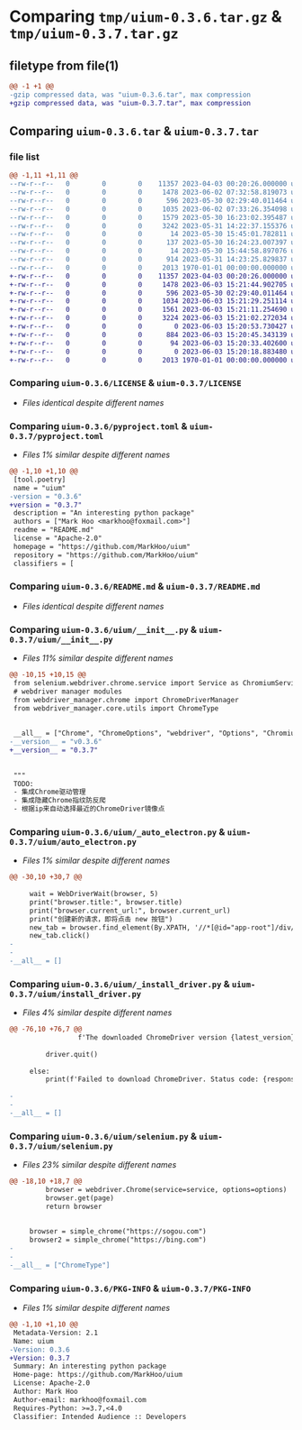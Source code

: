 # Comparing `tmp/uium-0.3.6.tar.gz` & `tmp/uium-0.3.7.tar.gz`

## filetype from file(1)

```diff
@@ -1 +1 @@
-gzip compressed data, was "uium-0.3.6.tar", max compression
+gzip compressed data, was "uium-0.3.7.tar", max compression
```

## Comparing `uium-0.3.6.tar` & `uium-0.3.7.tar`

### file list

```diff
@@ -1,11 +1,11 @@
--rw-r--r--   0        0        0    11357 2023-04-03 00:20:26.000000 uium-0.3.6/LICENSE
--rw-r--r--   0        0        0     1478 2023-06-02 07:32:58.819073 uium-0.3.6/pyproject.toml
--rw-r--r--   0        0        0      596 2023-05-30 02:29:40.011464 uium-0.3.6/README.md
--rw-r--r--   0        0        0     1035 2023-06-02 07:33:26.354098 uium-0.3.6/uium/__init__.py
--rw-r--r--   0        0        0     1579 2023-05-30 16:23:02.395487 uium-0.3.6/uium/_auto_electron.py
--rw-r--r--   0        0        0     3242 2023-05-31 14:22:37.155376 uium-0.3.6/uium/_install_driver.py
--rw-r--r--   0        0        0       14 2023-05-30 15:45:01.782811 uium-0.3.6/uium/_mirror.py
--rw-r--r--   0        0        0      137 2023-05-30 16:24:23.007397 uium-0.3.6/uium/_uium.py
--rw-r--r--   0        0        0       14 2023-05-30 15:44:58.897076 uium-0.3.6/uium/_webdriver_manager.py
--rw-r--r--   0        0        0      914 2023-05-31 14:23:25.829837 uium-0.3.6/uium/selenium.py
--rw-r--r--   0        0        0     2013 1970-01-01 00:00:00.000000 uium-0.3.6/PKG-INFO
+-rw-r--r--   0        0        0    11357 2023-04-03 00:20:26.000000 uium-0.3.7/LICENSE
+-rw-r--r--   0        0        0     1478 2023-06-03 15:21:44.902705 uium-0.3.7/pyproject.toml
+-rw-r--r--   0        0        0      596 2023-05-30 02:29:40.011464 uium-0.3.7/README.md
+-rw-r--r--   0        0        0     1034 2023-06-03 15:21:29.251114 uium-0.3.7/uium/__init__.py
+-rw-r--r--   0        0        0     1561 2023-06-03 15:21:11.254690 uium-0.3.7/uium/auto_electron.py
+-rw-r--r--   0        0        0     3224 2023-06-03 15:21:02.272034 uium-0.3.7/uium/install_driver.py
+-rw-r--r--   0        0        0        0 2023-06-03 15:20:53.730427 uium-0.3.7/uium/mirror.py
+-rw-r--r--   0        0        0      884 2023-06-03 15:20:45.343139 uium-0.3.7/uium/selenium.py
+-rw-r--r--   0        0        0       94 2023-06-03 15:20:33.402600 uium-0.3.7/uium/uium.py
+-rw-r--r--   0        0        0        0 2023-06-03 15:20:18.883480 uium-0.3.7/uium/webdriver_manager.py
+-rw-r--r--   0        0        0     2013 1970-01-01 00:00:00.000000 uium-0.3.7/PKG-INFO
```

### Comparing `uium-0.3.6/LICENSE` & `uium-0.3.7/LICENSE`

 * *Files identical despite different names*

### Comparing `uium-0.3.6/pyproject.toml` & `uium-0.3.7/pyproject.toml`

 * *Files 1% similar despite different names*

```diff
@@ -1,10 +1,10 @@
 [tool.poetry]
 name = "uium"
-version = "0.3.6"
+version = "0.3.7"
 description = "An interesting python package"
 authors = ["Mark Hoo <markhoo@foxmail.com>"]
 readme = "README.md"
 license = "Apache-2.0"
 homepage = "https://github.com/MarkHoo/uium"
 repository = "https://github.com/MarkHoo/uium"
 classifiers = [
```

### Comparing `uium-0.3.6/README.md` & `uium-0.3.7/README.md`

 * *Files identical despite different names*

### Comparing `uium-0.3.6/uium/__init__.py` & `uium-0.3.7/uium/__init__.py`

 * *Files 11% similar despite different names*

```diff
@@ -10,15 +10,15 @@
 from selenium.webdriver.chrome.service import Service as ChromiumService
 # webdriver manager modules
 from webdriver_manager.chrome import ChromeDriverManager
 from webdriver_manager.core.utils import ChromeType
 
 
 __all__ = ["Chrome", "ChromeOptions", "webdriver", "Options", "ChromiumService", "ChromeDriverManager", "ChromeType"]
-__version__ = "v0.3.6"
+__version__ = "0.3.7"
 
 
 """
 TODO:
 - 集成Chrome驱动管理
 - 集成隐藏Chrome指纹防反爬
 - 根据ip来自动选择最近的ChromeDriver镜像点
```

### Comparing `uium-0.3.6/uium/_auto_electron.py` & `uium-0.3.7/uium/auto_electron.py`

 * *Files 1% similar despite different names*

```diff
@@ -30,10 +30,7 @@
 
     wait = WebDriverWait(browser, 5)
     print("browser.title:", browser.title)
     print("browser.current_url:", browser.current_url)
     print("创建新的请求，即将点击 new 按钮")
     new_tab = browser.find_element(By.XPATH, '//*[@id="app-root"]/div/div/div[6]/div[1]/div[1]/div/div/div/div[1]/div[1]/div/div/div[1]/div[2]/div/div[1]')
     new_tab.click()
-
-
-__all__ = []
```

### Comparing `uium-0.3.6/uium/_install_driver.py` & `uium-0.3.7/uium/install_driver.py`

 * *Files 4% similar despite different names*

```diff
@@ -76,10 +76,7 @@
                 f'The downloaded ChromeDriver version {latest_version} may not be compatible with your Chrome browser version. Local version: {local_version}')
 
         driver.quit()
 
     else:
         print(f'Failed to download ChromeDriver. Status code: {response.status_code}')
 
-
-
-__all__ = []
```

### Comparing `uium-0.3.6/uium/selenium.py` & `uium-0.3.7/uium/selenium.py`

 * *Files 23% similar despite different names*

```diff
@@ -18,10 +18,7 @@
         browser = webdriver.Chrome(service=service, options=options)
         browser.get(page)
         return browser
 
 
     browser = simple_chrome("https://sogou.com")
     browser2 = simple_chrome("https://bing.com")
-
-
-__all__ = ["ChromeType"]
```

### Comparing `uium-0.3.6/PKG-INFO` & `uium-0.3.7/PKG-INFO`

 * *Files 1% similar despite different names*

```diff
@@ -1,10 +1,10 @@
 Metadata-Version: 2.1
 Name: uium
-Version: 0.3.6
+Version: 0.3.7
 Summary: An interesting python package
 Home-page: https://github.com/MarkHoo/uium
 License: Apache-2.0
 Author: Mark Hoo
 Author-email: markhoo@foxmail.com
 Requires-Python: >=3.7,<4.0
 Classifier: Intended Audience :: Developers
```

